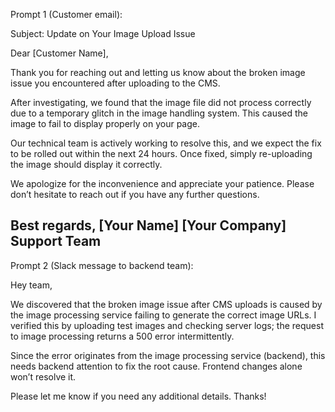 Prompt 1 (Customer email):

Subject: Update on Your Image Upload Issue

Dear [Customer Name],

Thank you for reaching out and letting us know about the broken image issue you encountered after uploading to the CMS.

After investigating, we found that the image file did not process correctly due to a temporary glitch in the image handling system. This caused the image to fail to display properly on your page.

Our technical team is actively working to resolve this, and we expect the fix to be rolled out within the next 24 hours. Once fixed, simply re-uploading the image should display it correctly.

We apologize for the inconvenience and appreciate your patience. Please don’t hesitate to reach out if you have any further questions.

Best regards,
[Your Name]
[Your Company] Support Team
-------------------------------------------------------------------------------------------------------------------------------------------
Prompt 2 (Slack message to backend team):

Hey team,

We discovered that the broken image issue after CMS uploads is caused by the image processing service failing to generate the correct image URLs. I verified this by uploading test images and checking server logs; the request to image processing returns a 500 error intermittently.

Since the error originates from the image processing service (backend), this needs backend attention to fix the root cause. Frontend changes alone won’t resolve it.

Please let me know if you need any additional details. Thanks!
